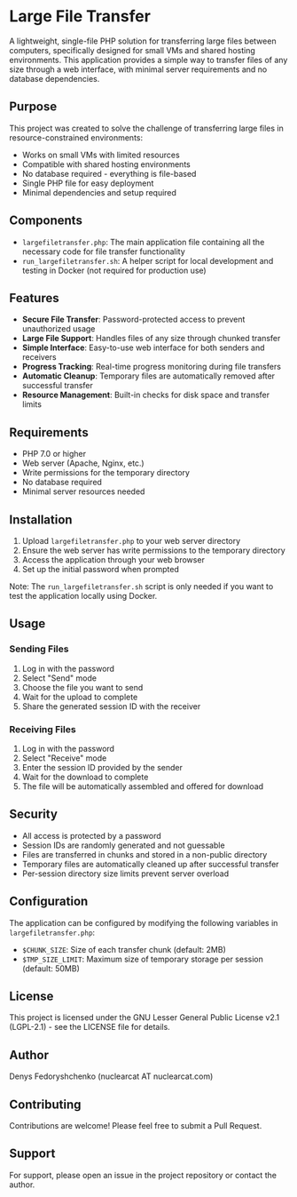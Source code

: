 # Large File Transfer

A lightweight, single-file PHP solution for transferring large files between computers, specifically designed for small VMs and shared hosting environments. This application provides a simple way to transfer files of any size through a web interface, with minimal server requirements and no database dependencies.

## Purpose

This project was created to solve the challenge of transferring large files in resource-constrained environments:
- Works on small VMs with limited resources
- Compatible with shared hosting environments
- No database required - everything is file-based
- Single PHP file for easy deployment
- Minimal dependencies and setup required

## Components

- `largefiletransfer.php`: The main application file containing all the necessary code for file transfer functionality
- `run_largefiletransfer.sh`: A helper script for local development and testing in Docker (not required for production use)

## Features

- **Secure File Transfer**: Password-protected access to prevent unauthorized usage
- **Large File Support**: Handles files of any size through chunked transfer
- **Simple Interface**: Easy-to-use web interface for both senders and receivers
- **Progress Tracking**: Real-time progress monitoring during file transfers
- **Automatic Cleanup**: Temporary files are automatically removed after successful transfer
- **Resource Management**: Built-in checks for disk space and transfer limits

## Requirements

- PHP 7.0 or higher
- Web server (Apache, Nginx, etc.)
- Write permissions for the temporary directory
- No database required
- Minimal server resources needed

## Installation

1. Upload `largefiletransfer.php` to your web server directory
2. Ensure the web server has write permissions to the temporary directory
3. Access the application through your web browser
4. Set up the initial password when prompted

Note: The `run_largefiletransfer.sh` script is only needed if you want to test the application locally using Docker.

## Usage

### Sending Files

1. Log in with the password
2. Select "Send" mode
3. Choose the file you want to send
4. Wait for the upload to complete
5. Share the generated session ID with the receiver

### Receiving Files

1. Log in with the password
2. Select "Receive" mode
3. Enter the session ID provided by the sender
4. Wait for the download to complete
5. The file will be automatically assembled and offered for download

## Security

- All access is protected by a password
- Session IDs are randomly generated and not guessable
- Files are transferred in chunks and stored in a non-public directory
- Temporary files are automatically cleaned up after successful transfer
- Per-session directory size limits prevent server overload

## Configuration

The application can be configured by modifying the following variables in `largefiletransfer.php`:

- `$CHUNK_SIZE`: Size of each transfer chunk (default: 2MB)
- `$TMP_SIZE_LIMIT`: Maximum size of temporary storage per session (default: 50MB)

## License

This project is licensed under the GNU Lesser General Public License v2.1 (LGPL-2.1) - see the LICENSE file for details.

## Author

Denys Fedoryshchenko (nuclearcat AT nuclearcat.com)

## Contributing

Contributions are welcome! Please feel free to submit a Pull Request.

## Support

For support, please open an issue in the project repository or contact the author. 